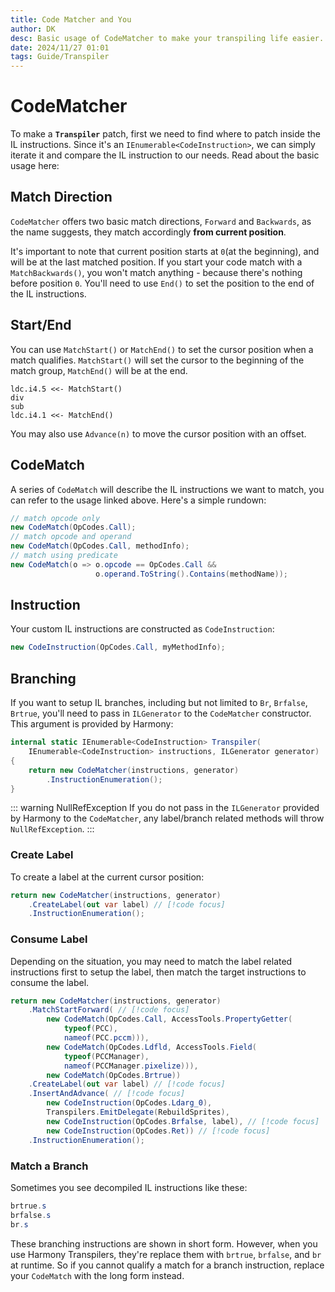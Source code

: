 ```yaml
---
title: Code Matcher and You
author: DK
desc: Basic usage of CodeMatcher to make your transpiling life easier.
date: 2024/11/27 01:01
tags: Guide/Transpiler
---
```


# CodeMatcher

To make a **`Transpiler`** patch, first we need to find where to patch inside the IL instructions. Since it's an `IEnumerable<CodeInstruction>`, we can simply iterate it and compare the IL instruction to our needs. Read about the basic usage here:

<LinkCard t="HarmonyX, CodeMatcher" u="https://github.com/BepInEx/HarmonyX/wiki/Transpiler-helpers#codematcher"/>

## Match Direction

`CodeMatcher` offers two basic match directions, `Forward` and `Backwards`, as the name suggests, they match accordingly **from current position**.

It's important to note that current position starts at `0`(at the beginning), and will be at the last matched position. If you start your code match with a `MatchBackwards()`, you won't match anything - because there's nothing before position `0`. You'll need to use `End()` to set the position to the end of the IL instructions.

## Start/End

You can use `MatchStart()` or `MatchEnd()` to set the cursor position when a match qualifies. `MatchStart()` will set the cursor to the beginning of the match group, `MatchEnd()` will be at the end.
```cs{1,4}
ldc.i4.5 <<- MatchStart()
div
sub
ldc.i4.1 <<- MatchEnd()
```

You may also use `Advance(n)` to move the cursor position with an offset.

## CodeMatch

A series of `CodeMatch` will describe the IL instructions we want to match, you can refer to the usage linked above. Here's a simple rundown:
```cs
// match opcode only
new CodeMatch(OpCodes.Call);
// match opcode and operand
new CodeMatch(OpCodes.Call, methodInfo);
// match using predicate
new CodeMatch(o => o.opcode == OpCodes.Call && 
                   o.operand.ToString().Contains(methodName));
```

## Instruction

Your custom IL instructions are constructed as `CodeInstruction`:
```cs
new CodeInstruction(OpCodes.Call, myMethodInfo);
```

## Branching

If you want to setup IL branches, including but not limited to `Br`, `Brfalse`, `Brtrue`, you'll need to pass in `ILGenerator` to the `CodeMatcher` constructor. This argument is provided by Harmony:
```cs
internal static IEnumerable<CodeInstruction> Transpiler(
    IEnumerable<CodeInstruction> instructions, ILGenerator generator)
{
    return new CodeMatcher(instructions, generator)
        .InstructionEnumeration();
}
```

::: warning NullRefException
If you do not pass in the `ILGenerator` provided by Harmony to the `CodeMatcher`, any label/branch related methods will throw `NullRefException`.
:::

### Create Label

To create a label at the current cursor position:
```cs
return new CodeMatcher(instructions, generator)
    .CreateLabel(out var label) // [!code focus]
    .InstructionEnumeration();
```

### Consume Label

Depending on the situation, you may need to match the label related instructions first to setup the label, then match the target instructions to consume the label.
```cs
return new CodeMatcher(instructions, generator)
    .MatchStartForward( // [!code focus]
        new CodeMatch(OpCodes.Call, AccessTools.PropertyGetter(
            typeof(PCC),
            nameof(PCC.pccm))),
        new CodeMatch(OpCodes.Ldfld, AccessTools.Field(
            typeof(PCCManager),
            nameof(PCCManager.pixelize))),
        new CodeMatch(OpCodes.Brtrue))
    .CreateLabel(out var label) // [!code focus]
    .InsertAndAdvance( // [!code focus]
        new CodeInstruction(OpCodes.Ldarg_0),
        Transpilers.EmitDelegate(RebuildSprites),
        new CodeInstruction(OpCodes.Brfalse, label), // [!code focus]
        new CodeInstruction(OpCodes.Ret)) // [!code focus]
    .InstructionEnumeration();
```

### Match a Branch

Sometimes you see decompiled IL instructions like these:
```cs
brtrue.s
brfalse.s
br.s
```

These branching instructions are shown in short form. However, when you use Harmony Transpilers, they're replace them with `brtrue`, `brfalse`, and `br` at runtime. So if you cannot qualify a match for a branch instruction, replace your `CodeMatch` with the long form instead.
